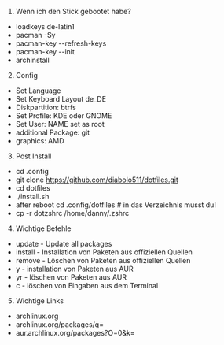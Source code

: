 1. Wenn ich den Stick gebootet habe?
 - loadkeys de-latin1
 - pacman -Sy
 - pacman-key --refresh-keys
 - pacman-key --init
 - archinstall

2. Config 
 - Set Language
 - Set Keyboard Layout de_DE
 - Diskpartition: btrfs
 - Set Profile: KDE oder GNOME
 - Set User: NAME set as root
 - additional Package: git
 - graphics: AMD

3. Post Install
 - cd .config
 - git clone https://github.com/diabolo511/dotfiles.git
 - cd dotfiles
 - ./install.sh
 - after reboot cd .config/dotfiles # in das Verzeichnis musst du!
 - cp -r dotzshrc /home/danny/.zshrc

4. Wichtige Befehle
 - update - Update all packages
 - install - Installation von Paketen aus offiziellen Quellen
 - remove - Löschen von Paketen aus offiziellen Quellen
 - y - installation von Paketen aus AUR
 - yr - löschen von Paketen aus AUR
 - c - löschen von Eingaben aus dem Terminal

5. Wichtige Links
 - archlinux.org
 - archlinux.org/packages/q=
 - aur.archlinux.org/packages?O=0&k=
